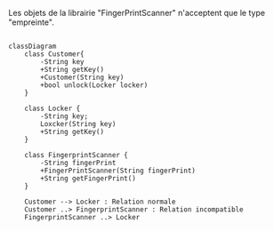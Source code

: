 Les objets de la librairie "FingerPrintScanner" n'acceptent que le type "empreinte".
```mermaid

classDiagram
    class Customer{
        -String key
        +String getKey()
        +Customer(String key)
        +bool unlock(Locker locker)
    }

    class Locker {
        -String key;
        Loxcker(String key)
        +String getKey()
    }

    class FingerprintScanner {
        -String fingerPrint
        +FingerPrintScanner(String fingerPrint)
        +String getFingerPrint()
    }

    Customer --> Locker : Relation normale
    Customer ..> FingerprintScanner : Relation incompatible
    FingerprintScanner ..> Locker


```
